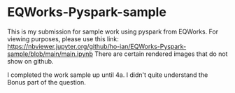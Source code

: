# EQWorks-Pyspark-sample

This is my submission for sample work using pyspark from EQWorks. 
For viewing purposes, please use this link: https://nbviewer.jupyter.org/github/ho-ian/EQWorks-Pyspark-sample/blob/main/main.ipynb
There are certain rendered images that do not show on github.

I completed the work sample up until 4a.
I didn't quite understand the Bonus part of the question. 

